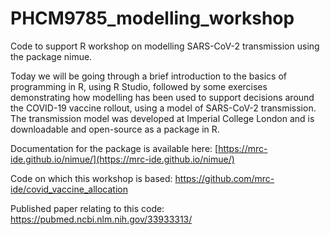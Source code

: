 # PHCM9785_modelling_workshop

Code to support R workshop on modelling SARS-CoV-2 transmission using the package nimue.

Today we will be going through a brief introduction to the basics of programming in R, using R Studio, followed by some exercises demonstrating how modelling has been used to support decisions around the COVID-19 vaccine rollout, using a model of SARS-CoV-2 transmission. The transmission model was developed at Imperial College London and is downloadable and open-source as a package in R.

Documentation for the package is available here:
[https://mrc-ide.github.io/nimue/](https://mrc-ide.github.io/nimue/)

Code on which this workshop is based:
https://github.com/mrc-ide/covid_vaccine_allocation

Published paper relating to this code:
https://pubmed.ncbi.nlm.nih.gov/33933313/
